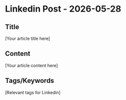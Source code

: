 # Linkedin Post - 2026-05-28

## Title
[Your article title here]

## Content
[Your article content here]

## Tags/Keywords
[Relevant tags for Linkedin]
